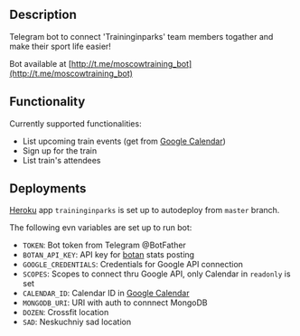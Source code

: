 ## Description

Telegram bot to connect 'Traininginparks' team members togather and make their sport life easier!

Bot available at [http://t.me/moscowtraining_bot](http://t.me/moscowtraining_bot)

## Functionality

Currently supported functionalities:

- List upcoming train events (get from [Google Calendar](https://calendar.google.com/calendar/embed?src=kaf5qkq0jeas32k56fop5k0ci0%40group.calendar.google.com&ctz=Europe/Moscow))
- Sign up for the train
- List train's attendees

## Deployments

[Heroku](http://heroku.com) app `traininginparks` is set up to autodeploy from `master` branch.

The following evn variables are set up to run bot:

- `TOKEN`: Bot token from Telegram @BotFather
- `BOTAN_API_KEY`: API key for [botan](http://appmetrica.yandex.com) stats posting
- `GOOGLE_CREDENTIALS`: Credentials for Google API connection
- `SCOPES`: Scopes to connect thru Google API, only Calendar in `readonly` is set
- `CALENDAR_ID`: Calendar ID in [Google Calendar](https://calendar.google.com)
- `MONGODB_URI`: URI with auth to connnect MongoDB
- `DOZEN`: Crossfit location
- `SAD`: Neskuchniy sad location


